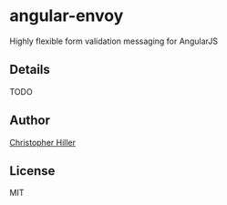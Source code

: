 # angular-envoy

Highly flexible form validation messaging for AngularJS

## Details

TODO

## Author

[Christopher Hiller](https://github.com/boneskull)

## License

MIT

